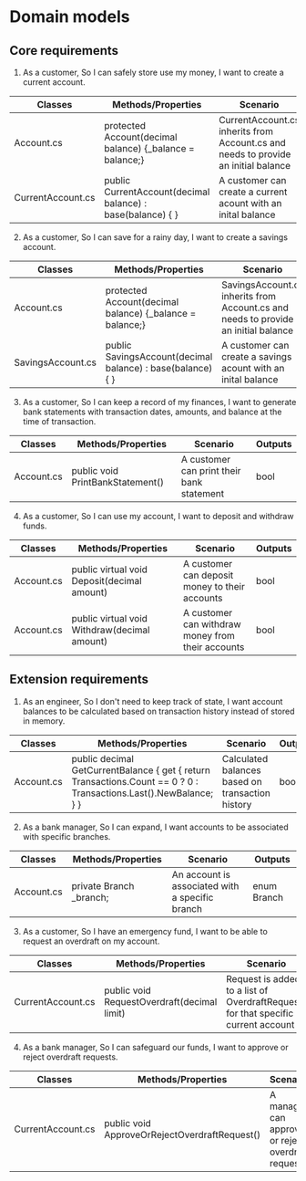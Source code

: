 # Domain models

## Core requirements

1. As a customer, So I can safely store use my money, I want to create a current account.

| Classes           | Methods/Properties                                         | Scenario                                                                           | Outputs |
|-------------------|------------------------------------------------------------|------------------------------------------------------------------------------------|---------|
| Account.cs        | protected Account(decimal balance) {_balance = balance;}   | CurrentAccount.cs inherits from Account.cs and needs to provide an initial balance | bool    |
| CurrentAccount.cs | public CurrentAccount(decimal balance) : base(balance) { } | A customer can create a current acount with an inital balance                      | bool    |


2. As a customer, So I can save for a rainy day, I want to create a savings account.

| Classes           | Methods/Properties                                         | Scenario                                                                           | Outputs |
|-------------------|------------------------------------------------------------|------------------------------------------------------------------------------------|---------|
| Account.cs        | protected Account(decimal balance) {_balance = balance;}   | SavingsAccount.cs inherits from Account.cs and needs to provide an initial balance | bool    |
| SavingsAccount.cs | public SavingsAccount(decimal balance) : base(balance) { } | A customer can create a savings acount with an inital balance                      | bool    |


3. As a customer, So I can keep a record of my finances, I want to generate bank statements with transaction dates, amounts, and balance at the time of transaction.

| Classes    | Methods/Properties               | Scenario                                     | Outputs |
|------------|----------------------------------|----------------------------------------------|---------|
| Account.cs | public void PrintBankStatement() | A customer can print their bank statement    | bool    |


4. As a customer, So I can use my account, I want to deposit and withdraw funds.

| Classes    | Methods/Properties                           | Scenario                                          | Outputs |
|------------|----------------------------------------------|---------------------------------------------------|---------|
| Account.cs | public virtual void Deposit(decimal amount)  | A customer can deposit money to their accounts    | bool    |
| Account.cs | public virtual void Withdraw(decimal amount) | A customer can withdraw money from their accounts | bool    |



## Extension requirements

1. As an engineer, So I don't need to keep track of state, I want account balances to be calculated based on transaction history instead of stored in memory.

| Classes    | Methods/Properties                                                                                                | Scenario                                         | Outputs |
|------------|-------------------------------------------------------------------------------------------------------------------|--------------------------------------------------|---------|
| Account.cs | public decimal GetCurrentBalance { get { return Transactions.Count == 0 ? 0 : Transactions.Last().NewBalance; } } | Calculated balances based on transaction history | bool    |


2. As a bank manager, So I can expand, I want accounts to be associated with specific branches.

| Classes    | Methods/Properties      | Scenario                                        | Outputs     |
|------------|-------------------------|-------------------------------------------------|-------------|
| Account.cs | private Branch _branch; | An account is associated with a specific branch | enum Branch |


3. As a customer, So I have an emergency fund, I want to be able to request an overdraft on my account.

| Classes           | Methods/Properties                          | Scenario                                                                          | Outputs |
|-------------------|---------------------------------------------|-----------------------------------------------------------------------------------|---------|
| CurrentAccount.cs | public void RequestOverdraft(decimal limit) | Request is added to a list of OverdraftRequests for that specific current account | bool    |


4. As a bank manager, So I can safeguard our funds, I want to approve or reject overdraft requests.

| Classes           | Methods/Properties                            | Scenario                                           | Outputs |
|-------------------|-----------------------------------------------|----------------------------------------------------|---------|
| CurrentAccount.cs | public void ApproveOrRejectOverdraftRequest() | A manager can approve or reject overdraft requests | bool    |
